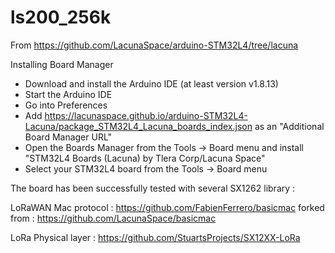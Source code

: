 # ls200_256k

From https://github.com/LacunaSpace/arduino-STM32L4/tree/lacuna


Installing
Board Manager

* Download and install the Arduino IDE (at least version v1.8.13)
* Start the Arduino IDE
* Go into Preferences
* Add https://lacunaspace.github.io/arduino-STM32L4-Lacuna/package_STM32L4_Lacuna_boards_index.json as an "Additional Board Manager URL"
* Open the Boards Manager from the Tools -> Board menu and install "STM32L4 Boards (Lacuna) by Tlera Corp/Lacuna Space"
* Select your STM32L4 board from the Tools -> Board menu

The board has been successfully tested with several SX1262 library :

LoRaWAN Mac protocol :
https://github.com/FabienFerrero/basicmac    forked from : https://github.com/LacunaSpace/basicmac

LoRa Physical layer :
https://github.com/StuartsProjects/SX12XX-LoRa

